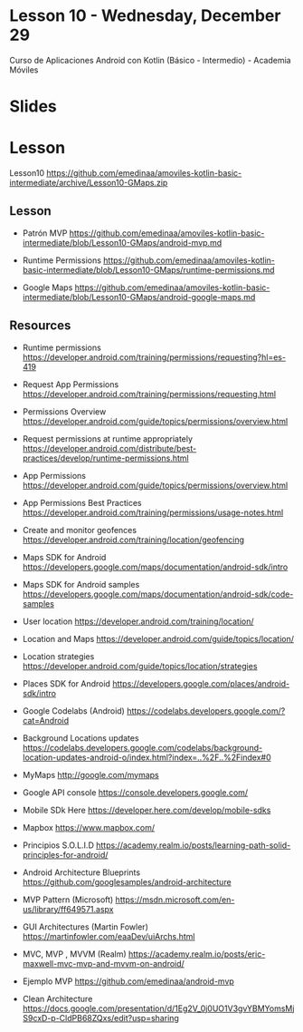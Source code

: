 # Lesson 10 - Wednesday, December 29

Curso de Aplicaciones Android con Kotlin (Básico - Intermedio) - Academia Móviles

# Slides


# Lesson

Lesson10 https://github.com/emedinaa/amoviles-kotlin-basic-intermediate/archive/Lesson10-GMaps.zip

## Lesson

-  Patrón MVP https://github.com/emedinaa/amoviles-kotlin-basic-intermediate/blob/Lesson10-GMaps/android-mvp.md

-  Runtime Permissions https://github.com/emedinaa/amoviles-kotlin-basic-intermediate/blob/Lesson10-GMaps/runtime-permissions.md

-  Google Maps https://github.com/emedinaa/amoviles-kotlin-basic-intermediate/blob/Lesson10-GMaps/android-google-maps.md

## Resources 

- Runtime permissions https://developer.android.com/training/permissions/requesting?hl=es-419

- Request App Permissions https://developer.android.com/training/permissions/requesting.html

- Permissions Overview https://developer.android.com/guide/topics/permissions/overview.html

- Request permissions at runtime appropriately https://developer.android.com/distribute/best-practices/develop/runtime-permissions.html

- App Permissions https://developer.android.com/guide/topics/permissions/overview.html

- App Permissions Best Practices https://developer.android.com/training/permissions/usage-notes.html

- Create and monitor geofences https://developer.android.com/training/location/geofencing

- Maps SDK for Android https://developers.google.com/maps/documentation/android-sdk/intro

- Maps SDK for Android samples https://developers.google.com/maps/documentation/android-sdk/code-samples

- User location https://developer.android.com/training/location/

- Location and Maps https://developer.android.com/guide/topics/location/

- Location strategies https://developer.android.com/guide/topics/location/strategies

- Places SDK for Android https://developers.google.com/places/android-sdk/intro

- Google Codelabs (Android) https://codelabs.developers.google.com/?cat=Android

- Background Locations updates https://codelabs.developers.google.com/codelabs/background-location-updates-android-o/index.html?index=..%2F..%2Findex#0

- MyMaps http://google.com/mymaps

- Google API console https://console.developers.google.com/

- Mobile SDk Here https://developer.here.com/develop/mobile-sdks

- Mapbox https://www.mapbox.com/

 - Principios S.O.L.I.D https://academy.realm.io/posts/learning-path-solid-principles-for-android/

 - Android Architecture Blueprints https://github.com/googlesamples/android-architecture

 - MVP Pattern (Microsoft) https://msdn.microsoft.com/en-us/library/ff649571.aspx

 - GUI Architectures (Martin Fowler) https://martinfowler.com/eaaDev/uiArchs.html

 - MVC, MVP , MVVM (Realm) https://academy.realm.io/posts/eric-maxwell-mvc-mvp-and-mvvm-on-android/

 - Ejemplo MVP
 https://github.com/emedinaa/android-mvp
 
 - Clean Architecture https://docs.google.com/presentation/d/1Eg2V_0j0UO1V3gvYBMYomsMjS9cxD-p-CldPB68ZQxs/edit?usp=sharing

